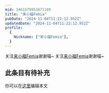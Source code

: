 ```yaml
---
mid: 3461579953671109
title: "来小福Femia"
pubDate: "2024-11-04T11:22:12.952Z"
updatedDate: "2024-11-04T11:22:12.952Z"
profile:
  {
    Nickname: ["来小福Femia"],
  }
---
```


关注[来小福Femia](https://space.bilibili.com/3461579953671109)谢谢喵~ 关注[来小福Femia](https://space.bilibili.com/3461579953671109)谢谢喵~

## 此条目有待补充
你可以在[这里](https://github.com/Yuhanawa/VTuber.ICU/edit/master/src/content/v/来小福Femia/index.md)编辑本文
